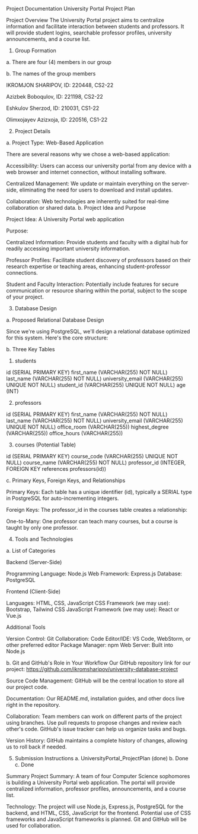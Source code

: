 Project Documentation
University Portal Project Plan

Project Overview
The University Portal project aims to centralize information and facilitate interaction between students and professors. It will provide student logins, searchable professor profiles, university announcements, and a course list.

1. Group Formation

a. There are four (4) members in our group

b. The names of the group members 

IKROMJON SHARIPOV, ID: 220448, CS2-22

Azizbek Boboqulov, ID: 221198, CS2-22

Eshkulov Sherzod, ID: 210031, CS1-22

Olimxojayev Azizxoja, ID: 220516, CS1-22


2. Project Details

a. Project Type: Web-Based Application

There are several reasons why we chose a web-based application:

Accessibility: Users can access our university portal from any device with a web browser and internet connection, without installing software.

Centralized Management: We update or maintain everything on the server-side, eliminating the need for users to download and install updates.

Collaboration: Web technologies are inherently suited for real-time collaboration or shared data.
b. Project Idea and Purpose

Project Idea:  A University Portal web application

Purpose:

Centralized Information: Provide students and faculty with a digital hub for readily accessing important university information.

Professor Profiles: Facilitate student discovery of professors based on their research expertise or teaching areas, enhancing student-professor connections.

Student and Faculty Interaction: Potentially include features for secure communication or resource sharing within the portal, subject to the scope of your project.



3. Database Design

a. Proposed Relational Database Design

Since we're using PostgreSQL, we'll design a relational database optimized for this system. Here's the core structure:

b. Three Key Tables

1. students

id (SERIAL PRIMARY KEY)
first_name (VARCHAR(255) NOT NULL)
last_name (VARCHAR(255) NOT NULL)
university_email (VARCHAR(255) UNIQUE NOT NULL)
student_id (VARCHAR(255) UNIQUE NOT NULL)
age (INT)

2. professors

id (SERIAL PRIMARY KEY)
first_name (VARCHAR(255) NOT NULL)
last_name (VARCHAR(255) NOT NULL)
university_email (VARCHAR(255) UNIQUE NOT NULL)
office_room (VARCHAR(255))
highest_degree (VARCHAR(255))
office_hours (VARCHAR(255))

3. courses (Potential Table)

id (SERIAL PRIMARY KEY)
course_code (VARCHAR(255) UNIQUE NOT NULL)
course_name (VARCHAR(255) NOT NULL)
professor_id (INTEGER, FOREIGN KEY references professors(id))

c. Primary Keys, Foreign Keys, and Relationships

Primary Keys:  Each table has a unique identifier (id), typically a SERIAL type in PostgreSQL for auto-incrementing integers.

Foreign Keys: The professor_id in the courses table creates a relationship:

One-to-Many: One professor can teach many courses, but a course is taught by only one professor.



4. Tools and Technologies

a. List of Categories

Backend (Server-Side)

Programming Language: Node.js
Web Framework: Express.js
Database: PostgreSQL

Frontend (Client-Side)

Languages: HTML, CSS, JavaScript
CSS Framework (we may use): Bootstrap, Tailwind CSS
JavaScript Framework (we may use): React or Vue.js



Additional Tools

Version Control: Git
Collaboration: 
Code Editor/IDE: VS Code, WebStorm, or other preferred editor
Package Manager: npm
Web Server: Built into Node.js

b. Git and GitHub's Role in Your Workflow
Our GitHub repository link for our project:
https://github.com/ikromsharipov/university-database-project

Source Code Management: GitHub will be the central location to store all our project code.

Documentation: Our README.md, installation guides, and other docs live right in the repository.

Collaboration: 
Team members can work on different parts of the project using branches.
Use pull requests to propose changes and review each other's code.
GitHub's issue tracker can help us organize tasks and bugs.

Version History: GitHub maintains a complete history of changes, allowing us to roll back if needed.

5. Submission Instructions
a. UniversityPortal_ProjectPlan (done)
b. Done
c. Done

Summary
Project Summary:
A team of four Computer Science sophomores is building a University Portal web application. The portal will provide centralized information, professor profiles, announcements, and a course list.

Technology: 
The project will use Node.js, Express.js, PostgreSQL for the backend, and HTML, CSS, JavaScript for the frontend.  Potential use of CSS frameworks and JavaScript frameworks is planned. Git and GitHub will be used for collaboration.



